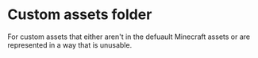 # Custom assets folder
For custom assets that either aren't in the defuault Minecraft assets or are represented in a way that is unusable.
